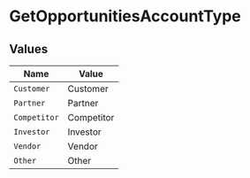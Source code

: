 # GetOpportunitiesAccountType


## Values

| Name         | Value        |
| ------------ | ------------ |
| `Customer`   | Customer     |
| `Partner`    | Partner      |
| `Competitor` | Competitor   |
| `Investor`   | Investor     |
| `Vendor`     | Vendor       |
| `Other`      | Other        |